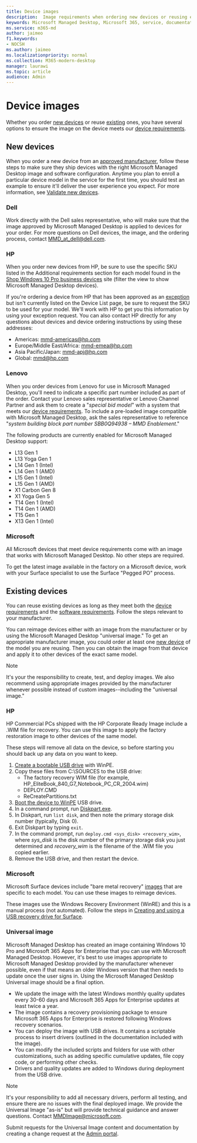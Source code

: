 ```yaml
---
title: Device images
description:  Image requirements when ordering new devices or reusing existing devices
keywords: Microsoft Managed Desktop, Microsoft 365, service, documentation
ms.service: m365-md
author: jaimeo
f1.keywords:
- NOCSH
ms.author: jaimeo
ms.localizationpriority: normal
ms.collection: M365-modern-desktop
manager: laurawi
ms.topic: article
audience: Admin
---
```


# Device images


Whether you order [new devices](#new-devices) or reuse [existing](#existing-devices) ones, you have several options to ensure the image on the device meets our [device requirements](device-requirements.md#check-hardware-requirements).

## New devices
When you order a new device from an [approved manufacturer](device-requirements.md#minimum-requirements), follow these steps to make sure they ship devices with the right Microsoft Managed Desktop image and software configuration. Anytime you plan to enroll a particular device model in the service for the first time, you should test an example to ensure it'll deliver the user experience you expect. For more information, see [Validate new devices](/microsoft-365/managed-desktop/get-started/validate-device).

### Dell
Work directly with the Dell sales representative, who will make sure that the image approved by Microsoft Managed Desktop is applied to devices for your order. For more questions on Dell devices, the image, and the ordering process, contact MMD_at_dell@dell.com.

### HP 
When you order new devices from HP, be sure to use the specific SKU listed in the Additional requirements section for each model found in the [Shop Windows 10 Pro business devices](https://www.microsoft.com/en-us/windowsforbusiness/view-all-devices#view-all-filter) site (filter the view to show Microsoft Managed Desktop devices).

If you're ordering a device from HP that has been approved as an [exception](customizing.md) but isn't currently listed on the Device List page, be sure to request the SKU to be used for your model. We'll work with HP to get you this information by using your exception request. You can also contact HP directly for any questions about devices and device ordering instructions by using these addresses:
 
- Americas: mmd-americas@hp.com
- Europe/Middle East/Africa: mmd-emea@hp.com
- Asia Pacific/Japan: mmd-apj@hp.com
- Global: mmd@hp.com

### Lenovo
When you order devices from Lenovo for use in Microsoft Managed Desktop, you'll need to indicate a specific part number included as part of the order. Contact your Lenovo sales representative or Lenovo Channel Partner and ask them to create a "*special bid model*" with a system that meets our [device requirements](device-requirements.md#minimum-requirements). To include a pre-loaded image compatible with Microsoft Managed Desktop, ask the sales representative to reference "*system building block part number SBB0Q94938 – MMD Enablement*."

The following products are currently enabled for Microsoft Managed Desktop support:

- L13 Gen 1
- L13 Yoga Gen 1
- L14 Gen 1 (Intel)
- L14 Gen 1 (AMD)
- L15 Gen 1 (Intel)
- L15 Gen 1 (AMD)
- X1 Carbon Gen 8
- X1 Yoga Gen 5
- T14 Gen 1 (Intel)
- T14 Gen 1 (AMD)
- T15 Gen 1
- X13 Gen 1 (Intel)


### Microsoft
All Microsoft devices that meet device requirements come with an image that works with Microsoft Managed Desktop. No other steps are required.

To get the latest image available in the factory on a Microsoft device, work with your Surface specialist to use the Surface "Pegged PO" process.

## Existing devices

You can reuse existing devices as long as they meet both the  [device requirements](device-requirements.md#minimum-requirements) and the [software requirements](device-requirements.md#installed-software). Follow the steps relevant to your manufacturer.

You can reimage devices either with an image from the manufacturer or by using the Microsoft Managed Desktop "universal image." To get an appropriate manufacturer image, you could order at least one [new device](#new-devices) of the model you are reusing. Then you can obtain the image from that device and apply it to other devices of the exact same model.

> [!NOTE]
> It's your the responsibility to create, test, and deploy images. We also recommend using appropriate images provided by the manufacturer whenever possible instead of custom images--including the "universal image."

### HP

HP Commercial PCs shipped with the HP Corporate Ready Image include a .WIM file for recovery. You can use this image to apply the factory restoration image to other devices of the same model.

These steps will remove all data on the device, so before starting you should back up any data on you want to keep.

1. [Create a bootable USB drive](/windows-hardware/manufacture/desktop/winpe-create-usb-bootable-drive) with WinPE.
2. Copy these files from C:\\SOURCES to the USB drive:
    - The factory recovery WIM file (for example, HP\_EliteBook\_840\_G7\_Notebook\_PC\_CR\_2004.wim)
    - DEPLOY.CMD
    - ReCreatePartitions.txt
3. [Boot the device to WinPE](https://store.hp.com/us/en/tech-takes/how-to-boot-from-usb-drive-on-windows-10-pcs) USB drive.
4. In a command prompt, run [Diskpart.exe](/windows-server/administration/windows-commands/diskpart#additional-references).
5. In Diskpart, run `list disk`, and then note the primary storage disk number (typically, Disk 0).
6. Exit Diskpart by typing `exit`.
7. In the command prompt, run `deploy.cmd <sys_disk> <recovery_wim>`, where *sys_disk* is the disk number of the primary storage disk you just determined and *recovery_wim* is the filename of the .WIM file you copied earlier.
8. Remove the USB drive, and then restart the device.

### Microsoft 

Microsoft Surface devices include "bare metal recovery" [images](https://support.microsoft.com/en-us/surfacerecoveryimage) that are specific to each model. You can use these images to reimage devices.

These images use the Windows Recovery Environment (WinRE) and this is a manual process (not automated). Follow the steps in [Creating and using a USB recovery drive for Surface](https://support.microsoft.com/surface/creating-and-using-a-usb-recovery-drive-for-surface-677852e2-ed34-45cb-40ef-398fc7d62c07).


### Universal image
Microsoft Managed Desktop has created an image containing Windows 10 Pro and Microsoft 365 Apps for Enterprise that you can use with Microsoft Managed Desktop. However, it's best to use images appropriate to Microsoft Managed Desktop provided by the manufacturer whenever possible, even if that means an older Windows version that then needs to update once the user signs in. Using the Microsoft Managed Desktop Universal image should be a final option.

- We update the image with the latest Windows monthly quality updates every 30-60 days and Microsoft 365 Apps for Enterprise updates at least twice a year.
- The image contains a recovery provisioning package to ensure Microsoft 365 Apps for Enterprise is restored following Windows recovery scenarios.
- You can deploy the image with USB drives. It contains a scriptable process to insert drivers (outlined in the documentation included with the image).
- You can modify the included scripts and folders for use with other customizations, such as adding specific cumulative updates, file copy code, or performing other checks.
- Drivers and quality updates are added to Windows during deployment from the USB drive.

> [!NOTE]
> It's your responsibility to add all necessary drivers, perform all testing, and ensure there are no issues with the final deployed image. We provide the Universal Image "as-is" but will provide technical guidance and answer questions. Contact MMDImage@microsoft.com.

Submit requests for the Universal Image content and documentation by creating a change request at the [Admin portal](../get-started/access-admin-portal.md).


